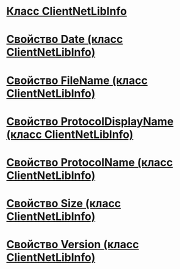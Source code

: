 # [Класс ClientNetLibInfo](clientnetlibinfo-class.md)
# [Свойство Date (класс ClientNetLibInfo)](date-property-clientnetlibinfo-class.md)
# [Свойство FileName (класс ClientNetLibInfo)](filename-property-clientnetlibinfo-class.md)
# [Свойство ProtocolDisplayName (класс ClientNetLibInfo)](protocoldisplayname-property-clientnetlibinfo-class.md)
# [Свойство ProtocolName (класс ClientNetLibInfo)](protocolname-property-clientnetlibinfo-class.md)
# [Свойство Size (класс ClientNetLibInfo)](size-property-clientnetlibinfo-class.md)
# [Свойство Version (класс ClientNetLibInfo)](version-property-clientnetlibinfo-class.md)
